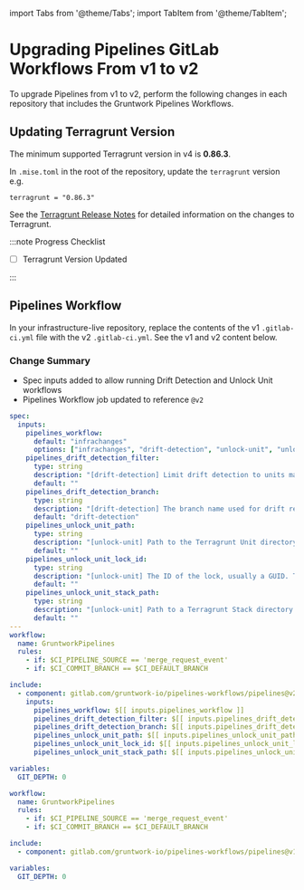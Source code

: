 import Tabs from '@theme/Tabs';
import TabItem from '@theme/TabItem';

# Upgrading Pipelines GitLab Workflows From v1 to v2

To upgrade Pipelines from v1 to v2, perform the following changes in each
repository that includes the Gruntwork Pipelines Workflows.

## Updating Terragrunt Version

The minimum supported Terragrunt version in v4 is **0.86.3**.

In `.mise.toml` in the root of the repository, update the `terragrunt` version e.g.

```
terragrunt = "0.86.3"
```

See the [Terragrunt Release Notes](https://github.com/gruntwork-io/terragrunt/releases)
for detailed information on the changes to Terragrunt.

:::note Progress Checklist

- [ ] Terragrunt Version Updated

:::

## Pipelines Workflow

In your infrastructure-live repository, replace the contents of the v1 `.gitlab-ci.yml` file with the v2 `.gitlab-ci.yml`. See the v1 and v2 content below.

### Change Summary

- Spec inputs added to allow running Drift Detection and Unlock Unit workflows
- Pipelines Workflow job updated to reference `@v2`

<Tabs groupId="gitlab-ci-yml">
<TabItem value="v2-yaml" label="v2">

```yaml title=".gitlab-ci.yml"
spec:
  inputs:
    pipelines_workflow:
      default: "infrachanges"
      options: ["infrachanges", "drift-detection", "unlock-unit", "unlock-all"]
    pipelines_drift_detection_filter:
      type: string
      description: "[drift-detection] Limit drift detection to units matching filter https://docs.gruntwork.io/2.0/docs/pipelines/guides/running-drift-detection#drift-detection-filter"
      default: ""
    pipelines_drift_detection_branch:
      type: string
      description: "[drift-detection] The branch name used for drift remediation MRs"
      default: "drift-detection"
    pipelines_unlock_unit_path:
      type: string
      description: "[unlock-unit] Path to the Terragrunt Unit directory where the lock is held (everything up to but not including terragrunt.hcl)"
      default: ""
    pipelines_unlock_unit_lock_id:
      type: string
      description: "[unlock-unit] The ID of the lock, usually a GUID. This is generally found in the console output when Terraform/OpenTofu command fails due to a timeout waiting to acquire a lock"
      default: ""
    pipelines_unlock_unit_stack_path:
      type: string
      description: "[unlock-unit] Path to a Terragrunt Stack directory (everything up to but not including terragrunt.stack.hcl) that generates content required to run unlock in a specified Terragrunt Unit"
      default: ""
---
workflow:
  name: GruntworkPipelines
  rules:
    - if: $CI_PIPELINE_SOURCE == 'merge_request_event'
    - if: $CI_COMMIT_BRANCH == $CI_DEFAULT_BRANCH

include:
  - component: gitlab.com/gruntwork-io/pipelines-workflows/pipelines@v2
    inputs:
      pipelines_workflow: $[[ inputs.pipelines_workflow ]]
      pipelines_drift_detection_filter: $[[ inputs.pipelines_drift_detection_filter ]]
      pipelines_drift_detection_branch: $[[ inputs.pipelines_drift_detection_branch ]]
      pipelines_unlock_unit_path: $[[ inputs.pipelines_unlock_unit_path ]]
      pipelines_unlock_unit_lock_id: $[[ inputs.pipelines_unlock_unit_lock_id ]]
      pipelines_unlock_unit_stack_path: $[[ inputs.pipelines_unlock_unit_stack_path ]]

variables:
  GIT_DEPTH: 0

```

</TabItem>
<TabItem value="v1-yaml" label="v1">

```yaml title=".gitlab-ci.yml-v1"
workflow:
  name: GruntworkPipelines
  rules:
    - if: $CI_PIPELINE_SOURCE == 'merge_request_event'
    - if: $CI_COMMIT_BRANCH == $CI_DEFAULT_BRANCH

include:
  - component: gitlab.com/gruntwork-io/pipelines-workflows/pipelines@v1

variables:
  GIT_DEPTH: 0

```

</TabItem>
</Tabs>
